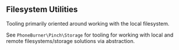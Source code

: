 ## Filesystem Utilities

Tooling primarily oriented around working with the local filesystem.

See `PhoneBurner\Pinch\Storage` for tooling for working with local
and remote filesystems/storage solutions via abstraction.
